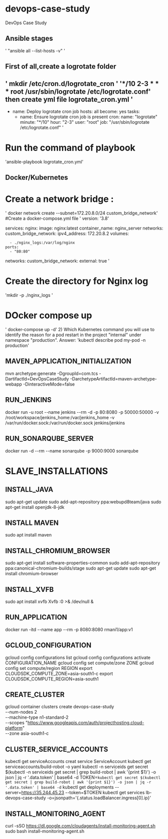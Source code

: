 # devops-case-study
DevOps Case Study

Ansible stages
-----------
'
"ansible all --list-hosts -v"
'
## First of all,create a logrotate folder 
'
mkdir /etc/cron.d/logrotate_cron
'
'*/10 2-3 * * * root /usr/sbin/logrotate /etc/logrotate.conf'
then create yml file 
logrotate_cron.yml
'
---
- name: Deploy logrotate cron job
  hosts: all
  become: yes
  tasks:
    - name: Ensure logrotate cron job is present
      cron:
        name: "logrotate"
        minute: "*/10"
        hour: "2-3"
        user: "root"
        job: "/usr/sbin/logrotate /etc/logrotate.conf"
		'
#  Run the command of playbook 
'ansible-playbook logrotate_cron.yml'

Docker/Kubernetes
---------------
# Create a network bridge :  
'	docker network create --subnet=172.20.8.0/24 custom_bridge_network'
#Create a docker-compose.yml file 
'
version: '3.8'

services:
  nginx:
    image: nginx:latest
    container_name: nginx_server
    networks:
      custom_bridge_network:
        ipv4_address: 172.20.8.2
    volumes:

      - ./nginx_logs:/var/log/nginx
    ports:
      - "80:80"

networks:
  custom_bridge_network:
    external: true
'

# Create the directory for Nginx log
'mkdir -p ./nginx_logs
'
# DOcker compose up 
' docker-compose up -d'
2)	Which Kubernetes command you will use to identify the reason for a pod restart in the project "internal" under namespace "production".
Answer:
'kubectl describe pod my-pod -n production'

MAVEN_APPLICATION_INITIALIZATION
--------------------------------
mvn archetype:generate -DgroupId=com.tcs -DartifactId=DevOpsCaseStudy -DarchetypeArtifactId=maven-archetype-webapp -DinteractiveMode=false  

RUN_JENKINS
-----------
docker run -u root --name jenkins --rm -d -p 80:8080 -p 50000:50000 -v /root/workspace/jenkins_home:/var/jenkins_home -v /var/run/docker.sock:/var/run/docker.sock jenkins/jenkins

RUN_SONARQUBE_SERVER
--------------------
docker run -d --rm --name sonarqube -p 9000:9000 sonarqube

SLAVE_INSTALLATIONS
====================
INSTALL_JAVA
-------------------
sudo apt-get update
sudo add-apt-repository ppa:webupd8team/java
sudo apt-get install openjdk-8-jdk

INSTALL MAVEN
-------------------
sudo apt install maven

INSTALL_CHROMIUM_BROWSER
-------------------
sudo apt-get install software-properties-common
sudo add-apt-repository ppa:canonical-chromium-builds/stage
sudo apt-get update
sudo apt-get install chromium-browser

INSTALL_XVFB
-------------------
sudo apt install xvfb
Xvfb :0 >& /dev/null &

RUN_APPLICATION
-------------------
docker run -itd --name app --rm -p 8080:8080 rmani1/app:v1

GCLOUD_CONFIGURATION
-------------------
gcloud config configurations list
gcloud config configurations activate CONFIGURATION_NAME
gcloud config set compute/zone ZONE
gcloud config set compute/region REGION
export CLOUDSDK_COMPUTE_ZONE=asia-south1-c
export CLOUDSDK_COMPUTE_REGION=asia-south1

CREATE_CLUSTER
-------------------
gcloud container clusters create devops-case-study \
--num-nodes 2 \
--machine-type n1-standard-2 \
--scopes "https://www.googleapis.com/auth/projecthosting,cloud-platform" \
--zone asia-south1-c

CLUSTER_SERVICE_ACCOUNTS
-------------------
kubectl get serviceAccounts
creat service ServiceAccount
kubectl get serviceaccounts/build-robot -o yaml
kubectl -n serviceids get secret $(kubectl -n serviceids get secret | grep build-robot | awk '{print $1}') -o json | jq -r '.data.token'  | base64 -d
TOKEN=`kubectl get secret $(kubectl get secret | grep build-robot | awk '{print $1}') -o json | jq -r '.data.token' | base64 -d`
kubectl get deployments --server=https://35.244.45.23 --token=$TOKEN
kubectl get services lb-devops-case-study -o=jsonpath='{.status.loadBalancer.ingress[0].ip}'

INSTALL_MONITORING_AGENT
-------------------
curl -sSO https://dl.google.com/cloudagents/install-monitoring-agent.sh
sudo bash install-monitoring-agent.sh

